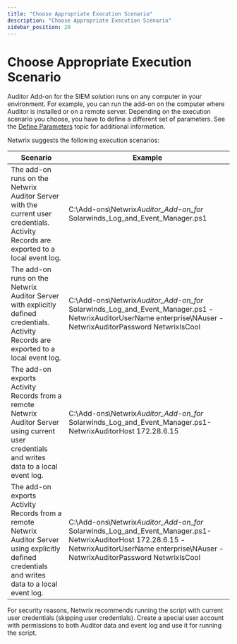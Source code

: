 ```yaml
---
title: "Choose Appropriate Execution Scenario"
description: "Choose Appropriate Execution Scenario"
sidebar_position: 20
---
```


# Choose Appropriate Execution Scenario

Auditor Add-on for the SIEM solution runs on any computer in your environment. For example, you can
run the add-on on the computer where Auditor is installed or on a remote server. Depending on the
execution scenario you choose, you have to define a different set of parameters. See the
[Define Parameters](/docs/auditor/10.8/addon/solarwinds/parameters.md) topic for additional information.

Netwrix suggests the following execution scenarios:

| Scenario                                                                                                                                            | Example                                                                                                                                                                                    |
| --------------------------------------------------------------------------------------------------------------------------------------------------- | ------------------------------------------------------------------------------------------------------------------------------------------------------------------------------------------ |
| The add-on runs on the Netwrix Auditor Server with the current user credentials. Activity Records are exported to a local event log.                | C:\Add-ons\Netwrix*Auditor_Add-on_for* Solarwinds_Log_and_Event_Manager.ps1                                                                                                                |
| The add-on runs on the Netwrix Auditor Server with explicitly defined credentials. Activity Records are exported to a local event log.              | C:\Add-ons\Netwrix*Auditor_Add-on_for* Solarwinds_Log_and_Event_Manager.ps1 -NetwrixAuditorUserName enterprise\NAuser -NetwrixAuditorPassword NetwrixIsCool                                |
| The add-on exports Activity Records from a remote Netwrix Auditor Server using current user credentials and writes data to a local event log.       | C:\Add-ons\Netwrix*Auditor_Add-on_for* Solarwinds_Log_and_Event_Manager.ps1-NetwrixAuditorHost 172.28.6.15                                                                                 |
| The add-on exports Activity Records from a remote Netwrix Auditor Server using explicitly defined credentials and writes data to a local event log. | C:\Add-ons\Netwrix*Auditor_Add-on_for* Solarwinds_Log_and_Event_Manager.ps1-NetwrixAuditorHost 172.28.6.15 -NetwrixAuditorUserName enterprise\NAuser -NetwrixAuditorPassword NetwrixIsCool |

For security reasons, Netwrix recommends running the script with current user credentials (skipping
user credentials). Create a special user account with permissions to both Auditor data and event log
and use it for running the script.
